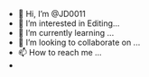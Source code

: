 - 👋 Hi, I’m @JD0011
- 👀 I’m interested in Editing...
- 🌱 I’m currently learning ...
- 💞️ I’m looking to collaborate on ...
- 📫 How to reach me ...
- 
<!---
JD0011/JD0011 is a ✨ special ✨ repository because its `README.md` (this file) appears on your GitHub profile.
You can click the Preview link to take a look at your changes.
--->
